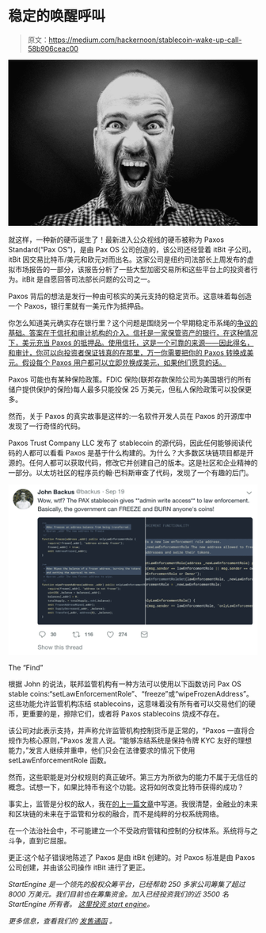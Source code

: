 # 稳定的唤醒呼叫

> 原文：<https://medium.com/hackernoon/stablecoin-wake-up-call-58b906ceac00>

![](img/d8b1d016eb97c288fef016384b600a82.png)

就这样，一种新的硬币诞生了！最新进入公众视线的硬币被称为 Paxos Standard(“Pax OS”)，是由 Pax OS 公司创造的，该公司还经营着 itBit 子公司。itBit 因交易比特币/美元和欧元对而出名。这家公司是纽约司法部长上周发布的虚拟市场报告的一部分，该报告分析了一些大型加密交易所和这些平台上的投资者行为。itBit 是自愿回答司法部长问题的公司之一。

Paxos 背后的想法是发行一种由可核实的美元支持的稳定货币。这意味着每创造一个 Paxos，银行里就有一美元作为抵押品。

你怎么知道美元确实存在银行里？这个问题是围绕另一个早期稳定币系绳的[争议的基础。答案在于信托和审计机构的介入。信托是一家保管资产的银行，在这种情况下，美元充当 Paxos 的抵押品。使用信托，这是一个可靠的来源——因此得名，和审计，你可以向投资者保证钱真的在那里，万一你需要把你的 Paxos 转换成美元。假设每个 Paxos 用户都可以立即兑换成美元，如果他们愿意的话。](https://www.ccn.com/controversial-stablecoin-tether-is-now-the-10th-largest-cryptocurrency/)

Paxos 可能也有某种保险政策。FDIC 保险(联邦存款保险公司为美国银行的所有储户提供保护的保险)每人最多只能投保 25 万美元，但私人保险政策可以投保更多。

然而，关于 Paxos 的真实故事是这样的:一名软件开发人员在 Paxos 的开源库中发现了一行奇怪的代码。

Paxos Trust Company LLC 发布了 stablecoin 的源代码，因此任何能够阅读代码的人都可以看看 Paxos 是基于什么构建的。为什么？大多数区块链项目都是开源的。任何人都可以获取代码，修改它并创建自己的版本。这是社区和企业精神的一部分。以太坊社区的程序员约翰·巴科斯审查了代码，发现了一个有趣的后门。

![](img/62788e4f87fe2323b578972b8e80c3e0.png)

The “Find”

根据 John 的说法，联邦监管机构有一种方法可以使用以下函数访问 Pax OS stable coins:“setLawEnforcementRole”、“freeze”或“wipeFrozenAddress”。这些功能允许监管机构冻结 stablecoins，这意味着没有所有者可以交易他们的硬币，更重要的是，擦除它们，或者将 Paxos stablecoins 烧成不存在。

该公司对此表示支持，并声称允许监管机构控制货币是正常的，“Paxos 一直将合规作为核心原则，”Paxos 发言人说。“能够冻结系统是保持令牌 KYC 友好的理想能力，”发言人继续并重申，他们只会在法律要求的情况下使用 setLawEnforcementRole 函数。

然而，这些职能是对分权规则的真正破坏。第三方为所欲为的能力不属于无信任的概念。试想一下，如果比特币有这个功能。这将如何改变比特币获得的成功？

事实上，监管是分权的敌人，我在[的上一篇文章](https://hackernoon.com/regulation-is-the-enemy-of-decentralization-5a00470791ad)中写道。我很清楚，金融业的未来和区块链的未来在于监管和分权的融合，而不是纯粹的分权系统网络。

在一个法治社会中，不可能建立一个不受政府管辖和控制的分权体系。系统将与之斗争，直到它屈服。

更正:这个帖子错误地陈述了 Paxos 是由 itBit 创建的。对 Paxos 标准是由 Paxos 公司创建，并由该公司操作 itBit 进行了更正。

*StartEngine 是一个领先的股权众筹平台，已经帮助 250 多家公司筹集了超过 8000 万美元。我们目前也在筹集资金。加入已经投资我们的近 3500 名 StartEngine 所有者。* [*这里投资 start engine*](https://www.startengine.com/own?utm_source=Medium)*。*

*更多信息，查看我们的* [*发售通函*](https://www.sec.gov/Archives/edgar/data/1661779/000114420419013344/tv515967_253g2.htm) *。*